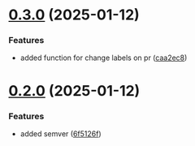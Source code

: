 # [0.3.0](https://github.com/stuttgart-things/sthingsCli/compare/v0.2.0...v0.3.0) (2025-01-12)


### Features

* added function for change labels on pr ([caa2ec8](https://github.com/stuttgart-things/sthingsCli/commit/caa2ec8e527a9fb89cba9a5863377f2383c2436a))

# [0.2.0](https://github.com/stuttgart-things/sthingsCli/compare/v0.1.125...v0.2.0) (2025-01-12)


### Features

* added semver ([6f5126f](https://github.com/stuttgart-things/sthingsCli/commit/6f5126f15704a0644c65985a060af9eaa1a05aff))
